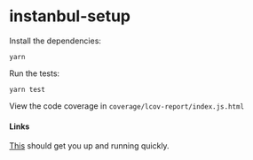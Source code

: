 # instanbul-setup

Install the dependencies: 
```
yarn
```

Run the tests:
```
yarn test
```

View the code coverage in ```coverage/lcov-report/index.js.html```

#### Links

[This](https://istanbul.js.org/docs/tutorials/es2015/) should get you up and running quickly.
